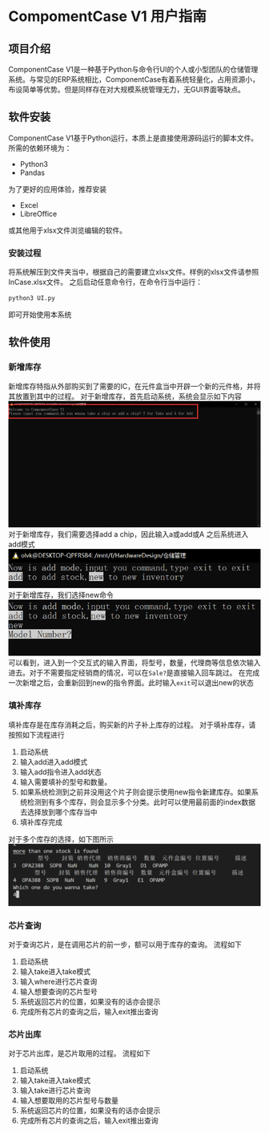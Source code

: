 # CompomentCase V1 用户指南
## 项目介绍
ComponentCase V1是一种基于Python与命令行UI的个人或小型团队的仓储管理系统。与常见的ERP系统相比，ComponentCase有着系统轻量化，占用资源小，布设简单等优势。但是同样存在对大规模系统管理无力，无GUI界面等缺点。
## 软件安装
ComponentCase V1基于Python运行，本质上是直接使用源码运行的脚本文件。所需的依赖环境为：
- Python3
- Pandas

为了更好的应用体验，推荐安装
- Excel
- LibreOffice

或其他用于xlsx文件浏览编辑的软件。
### 安装过程
将系统解压到文件夹当中，根据自己的需要建立xlsx文件。样例的xlsx文件请参照InCase.xlsx文件。
之后启动任意命令行，在命令行当中运行：
```cmd
python3 UI.py
```
即可开始使用本系统
## 软件使用
### 新增库存
新增库存特指从外部购买到了需要的IC，在元件盒当中开辟一个新的元件格，并将其放置到其中的过程。
对于新增库存，首先启动系统，系统会显示如下内容
![](2022-08-06-20-33-45.png)
对于新增库存，我们需要选择add a chip，因此输入a或add或A
之后系统进入add模式
![](2022-08-06-20-35-03.png)
对于新增库存，我们选择new命令
![](2022-08-06-20-35-30.png)
可以看到，进入到一个交互式的输入界面，将型号，数量，代理商等信息依次输入进去。对于不需要指定经销商的情况，可以在```Sale?```是直接输入回车跳过。
在完成一次新增之后，会重新回到new的指令界面。此时输入```exit```可以退出new的状态
### 填补库存
填补库存是在库存消耗之后，购买新的片子补上库存的过程。
对于填补库存，请按照如下流程进行
1. 启动系统
2. 输入add进入add模式
3. 输入add指令进入add状态
4. 输入需要填补的型号和数量。
5. 如果系统检测到之前并没用这个片子则会提示使用new指令新建库存。如果系统检测到有多个库存，则会显示多个分类。此时可以使用最前面的index数据去选择放到哪个库存当中
6. 填补库存完成

对于多个库存的选择，如下图所示
![](2022-08-06-21-00-48.png)

### 芯片查询
对于查询芯片，是在调用芯片的前一步，额可以用于库存的查询。
流程如下
1. 启动系统
2. 输入take进入take模式
3. 输入where进行芯片查询
4. 输入想要查询的芯片型号
5. 系统返回芯片的位置，如果没有的话亦会提示
6. 完成所有芯片的查询之后，输入exit推出查询

### 芯片出库
对于芯片出库，是芯片取用的过程。
流程如下
1. 启动系统
2. 输入take进入take模式
3. 输入take进行芯片查询
4. 输入想要取用的芯片型号与数量
5. 系统返回芯片的位置，如果没有的话亦会提示
6. 完成所有芯片的查询之后，输入exit推出查询